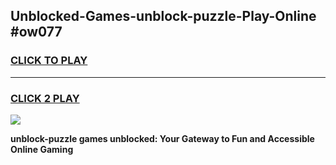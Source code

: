 
## Unblocked-Games-unblock-puzzle-Play-Online #ow077
<h3>
<a href="https://news.freeplayer.one?title=unblock-puzzle&ref=3">CLICK TO PLAY</a></h3>
<hr>

<h3>
<a href="https://news.freeplayer.one?title=unblock-puzzle&ref=3">CLICK 2 PLAY</a>
  
</h3>

<a href="https://news.freeplayer.one?title=unblock-puzzle&ref=3"><img src="https://clearcache.store/games.png"></a>


**unblock-puzzle games unblocked: Your Gateway to Fun and Accessible Online Gaming**
